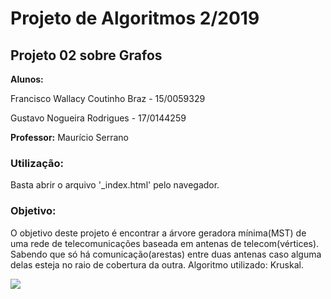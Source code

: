 # Projeto de Algoritmos 2/2019

## Projeto 02 sobre Grafos

**Alunos:**	

Francisco Wallacy Coutinho Braz - 15/0059329

Gustavo Nogueira Rodrigues - 17/0144259
            		
**Professor:** Maurício Serrano

### Utilização:
Basta abrir o arquivo '_index.html' pelo navegador. 

### Objetivo:
O objetivo deste projeto é encontrar a árvore geradora mínima(MST) de uma rede de telecomunicações baseada em antenas de telecom(vértices).
Sabendo que só há comunicação(arestas) entre duas antenas caso alguma delas esteja no raio de cobertura da outra.
Algoritmo utilizado: Kruskal.

![](demonstration.gif)
